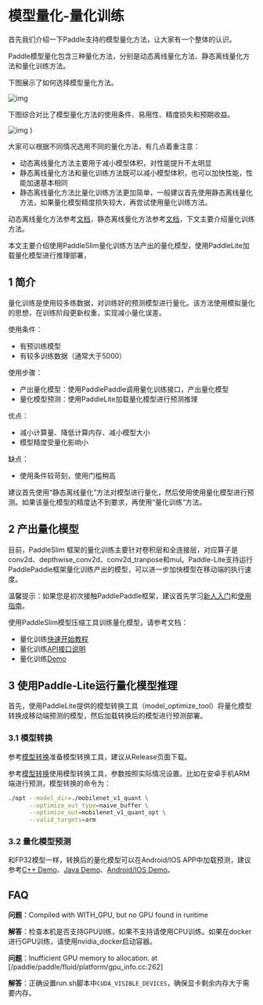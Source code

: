 # 模型量化-量化训练

首先我们介绍一下Paddle支持的模型量化方法，让大家有一个整体的认识。

Paddle模型量化包含三种量化方法，分别是动态离线量化方法、静态离线量化方法和量化训练方法。

下图展示了如何选择模型量化方法。

![img](https://user-images.githubusercontent.com/52520497/95644539-e7f23500-0ae9-11eb-80a8-596cfb285e17.png)

下图综合对比了模型量化方法的使用条件、易用性、精度损失和预期收益。

![img](https://user-images.githubusercontent.com/52520497/95644609-59ca7e80-0aea-11eb-8897-208d7ccd5af1.png)
)

大家可以根据不同情况选用不同的量化方法，有几点着重注意：
* 动态离线量化方法主要用于减小模型体积，对性能提升不太明显
* 静态离线量化方法和量化训练方法既可以减小模型体积，也可以加快性能，性能加速基本相同
* 静态离线量化方法比量化训练方法更加简单，一般建议首先使用静态离线量化方法，如果量化模型精度损失较大，再尝试使用量化训练方法。

动态离线量化方法参考[文档](./quant_post_dynamic)，静态离线量化方法参考[文档](./quant_post_static)，下文主要介绍量化训练方法。

本文主要介绍使用PaddleSlim量化训练方法产出的量化模型，使用PaddleLite加载量化模型进行推理部署，

## 1 简介

量化训练是使用较多练数据，对训练好的预测模型进行量化。该方法使用模拟量化的思想，在训练阶段更新权重，实现减小量化误差。

使用条件：
* 有预训练模型
* 有较多训练数据（通常大于5000）

使用步骤：
* 产出量化模型：使用PaddlePaddle调用量化训练接口，产出量化模型
* 量化模型预测：使用PaddleLite加载量化模型进行预测推理

优点：
* 减小计算量、降低计算内存、减小模型大小
* 模型精度受量化影响小

缺点：
* 使用条件较苛刻，使用门槛稍高

建议首先使用“静态离线量化”方法对模型进行量化，然后使用使用量化模型进行预测。如果该量化模型的精度达不到要求，再使用“量化训练”方法。

## 2 产出量化模型

目前，PaddleSlim 框架的量化训练主要针对卷积层和全连接层，对应算子是conv2d、depthwise_conv2d、conv2d_tranpose和mul。Paddle-Lite支持运行PaddlePaddle框架量化训练产出的模型，可以进一步加快模型在移动端的执行速度。

温馨提示：如果您是初次接触PaddlePaddle框架，建议首先学习[新人入门](https://www.paddlepaddle.org.cn/documentation/docs/zh/beginners_guide/index_cn.html)和[使用指南](https://www.paddlepaddle.org.cn/documentation/docs/zh/advanced_guide/index_cn.html)。

使用PaddleSlim模型压缩工具训练量化模型，请参考文档：
* 量化训练[快速开始教程](https://paddleslim.readthedocs.io/zh_CN/latest/quick_start/quant_aware_tutorial.html)
* 量化训练[API接口说明](https://paddleslim.readthedocs.io/zh_CN/latest/api_cn/quantization_api.html)
* 量化训练[Demo](https://github.com/PaddlePaddle/PaddleSlim/tree/develop/demo/quant/quant_aware)

## 3 使用Paddle-Lite运行量化模型推理

首先，使用PaddleLite提供的模型转换工具（model_optimize_tool）将量化模型转换成移动端预测的模型，然后加载转换后的模型进行预测部署。

### 3.1 模型转换

参考[模型转换](../user_guides/model_optimize_tool)准备模型转换工具，建议从Release页面下载。

参考[模型转换](../user_guides/model_optimize_tool)使用模型转换工具，参数按照实际情况设置。比如在安卓手机ARM端进行预测，模型转换的命令为：
```bash
./opt --model_dir=./mobilenet_v1_quant \
      --optimize_out_type=naive_buffer \
      --optimize_out=mobilenet_v1_quant_opt \
      --valid_targets=arm
```

### 3.2 量化模型预测

和FP32模型一样，转换后的量化模型可以在Android/IOS APP中加载预测，建议参考[C++ Demo](../quick_start/cpp_demo)、[Java Demo](../quick_start/java_demo)、[Android/IOS Demo](../demo_guides/android_app_demo)。


## FAQ

**问题**：Compiled with WITH_GPU, but no GPU found in runtime

**解答**：检查本机是否支持GPU训练，如果不支持请使用CPU训练。如果在docker进行GPU训练，请使用nvidia_docker启动容器。

**问题**：Inufficient GPU memory to allocation. at [/paddle/paddle/fluid/platform/gpu_info.cc:262]
  
**解答**：正确设置run.sh脚本中`CUDA_VISIBLE_DEVICES`，确保显卡剩余内存大于需要内存。
